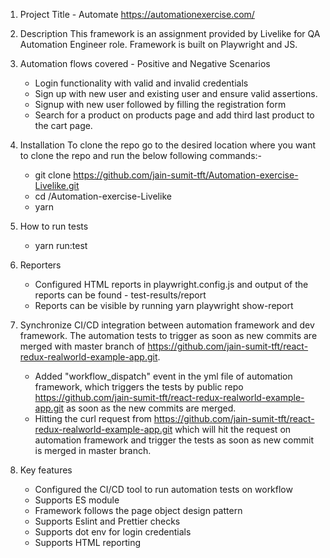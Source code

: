 1. Project Title - Automate https://automationexercise.com/

2. Description
   This framework is an assignment provided by Livelike for QA Automation Engineer role. Framework is built on Playwright and JS.

3. Automation flows covered - Positive and Negative Scenarios

   - Login functionality with valid and invalid credentials
   - Sign up with new user and existing user and ensure valid assertions.
   - Signup with new user followed by filling the registration form
   - Search for a product on products page and add third last product to the cart page.

4. Installation
   To clone the repo go to the desired location where you want to clone the repo and run the below following commands:-

   - git clone https://github.com/jain-sumit-tft/Automation-exercise-Livelike.git
   - cd /Automation-exercise-Livelike
   - yarn

5. How to run tests

   - yarn run:test

6. Reporters

   - Configured HTML reports in playwright.config.js and output of the reports can be found - test-results/report
   - Reports can be visible by running yarn playwright show-report

7. Synchronize CI/CD integration between automation framework and dev framework.
   The automation tests to trigger as soon as new commits are merged with master branch of https://github.com/jain-sumit-tft/react-redux-realworld-example-app.git.

   - Added "workflow_dispatch" event in the yml file of automation framework, which triggers the tests by public repo https://github.com/jain-sumit-tft/react-redux-realworld-example-app.git as soon as the new commits are merged.
   - Hitting the curl request from https://github.com/jain-sumit-tft/react-redux-realworld-example-app.git which will hit the request on automation framework and trigger the tests as soon as new commit is merged in master branch.

8. Key features

   - Configured the CI/CD tool to run automation tests on workflow
   - Supports ES module
   - Framework follows the page object design pattern
   - Supports Eslint and Prettier checks
   - Supports dot env for login credentials
   - Supports HTML reporting
